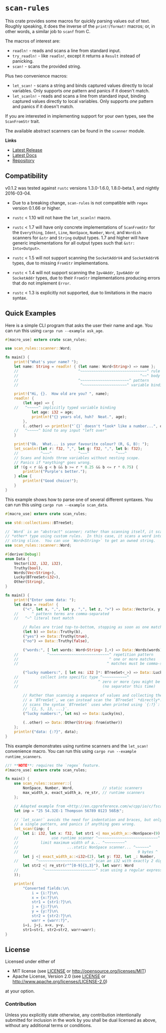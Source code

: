 # `scan-rules`

This crate provides some macros for quickly parsing values out of text.  Roughly speaking, it does the inverse of the `print!`/`format!` macros; or, in other words, a similar job to `scanf` from C.

The macros of interest are:

* `readln!` - reads and scans a line from standard input.
* `try_readln!` - like `readln!`, except it returns a `Result` instead of panicking.
* `scan!` - scans the provided string.

Plus two convenience macros:

* `let_scan!` - scans a string and binds captured values directly to local variables.  Only supports *one* pattern and panics if it doesn't match.
* `let_scanln!` - reads and scans a line from standard input, binding captured values directly to local variables.  Only supports *one* pattern and panics if it doesn't match.

If you are interested in implementing support for your own types, see the `ScanFromStr` trait.

The available abstract scanners can be found in the `scanner` module.

**Links**

* [Latest Release](https://crates.io/crates/scan-rules/)
* [Latest Docs](https://danielkeep.github.io/rust-scan-rules/doc/scan_rules/index.html)
* [Repository](https://github.com/DanielKeep/rust-scan-rules)

## Compatibility

v0.1.2 was tested against `rustc` versions 1.3.0-1.6.0, 1.8.0-beta.1, and nightly 2016-03-04.

* Due to a breaking change, `scan-rules` is not compatible with `regex` version 0.1.66 or higher.

* `rustc` < 1.10 will not have the `let_scanln!` macro.
* `rustc` < 1.7 will have only concrete implementations of `ScanFromStr` for the `Everything`, `Ident`, `Line`, `NonSpace`, `Number`, `Word`, and `Wordish` scanners for `&str` and `String` output types.  1.7 and higher will have generic implementations for all output types such that `&str: Into<Output>`.

* `rustc` < 1.5 will not support scanning the `SocketAddrV4` and `SocketAddrV6` types, due to missing `FromStr` implementations.

* `rustc` < 1.4 will not support scanning the `Ipv4Addr`, `Ipv6Addr` or `SocketAddr` types, due to their `FromStr` implementations producing errors that do not implement `Error`.

* `rustc` < 1.3 is explicitly not supported, due to limitations in the macro syntax.

## Quick Examples

Here is a simple CLI program that asks the user their name and age.  You can run this using `cargo run --example ask_age`.

```rust
#[macro_use] extern crate scan_rules;

use scan_rules::scanner::Word;

fn main() {
    print!("What's your name? ");
    let name: String = readln! { (let name: Word<String>) => name };
    //                           ^~~~~~~~~~~~~~~~~~~~~~~~~~~~~~~^ rule
    //                                                       ^~~^ body
    //                           ^~~~~~~~~~~~~~~~~~~~~~~^ pattern
    //                            ^~~~~~~~~~~~~~~~~~~~~^ variable binding

    print!("Hi, {}.  How old are you? ", name);
    readln! {
        (let age) => {
    //   ^~~~~~^ implicitly typed variable binding
            let age: i32 = age;
            println!("{} years old, huh?  Neat.", age);
        },
        (..other) => println!("`{}` doesn't *look* like a number...", other),
    //   ^~~~~~^ bind to any input "left over"
    }

    print!("Ok.  What... is your favourite colour? (R, G, B): ");
    let_scanln!(let r: f32, ",", let g: f32, ",", let b: f32);
    //          ^~~~^            ^~~~^            ^~~~^
    // Scans and binds three variables without nesting scope.
    // Panics if *anything* goes wrong.
    if !(g < r && g < b && b >= r * 0.25 && b <= r * 0.75) {
        println!("Purple's better.");
    } else {
        println!("Good choice!");
    }
}
```

This example shows how to parse one of several different syntaxes.  You can run this using `cargo run --example scan_data`.

```rust
#[macro_use] extern crate scan_rules;

use std::collections::BTreeSet;

// `Word` is an "abstract" scanner; rather than scanning itself, it scans some
// *other* type using custom rules.  In this case, it scans a word into a
// string slice.  You can use `Word<String>` to get an owned string.
use scan_rules::scanner::Word;

#[derive(Debug)]
enum Data {
    Vector(i32, i32, i32),
    Truthy(bool),
    Words(Vec<String>),
    Lucky(BTreeSet<i32>),
    Other(String),
}

fn main() {
    print!("Enter some data: ");
    let data = readln! {
        ("<", let x, ",", let y, ",", let z, ">") => Data::Vector(x, y, z),
    //      ^ pattern terms are comma-separated
    //   ^~^ literal text match

        // Rules are tried top-to-bottom, stopping as soon as one matches.
        (let b) => Data::Truthy(b),
        ("yes") => Data::Truthy(true),
        ("no") => Data::Truthy(false),

        ("words:", [ let words: Word<String> ],+) => Data::Words(words),
    //             ^~~~~~~~~~~~~~~~~~~~~~~~~~~~^ repetition pattern
    //                                         ^ one or more matches
    //                                        ^ matches must be comma-separated

        ("lucky numbers:", [ let ns: i32 ]*: BTreeSet<_>) => Data::Lucky(ns),
    //          collect into specific type ^~~~~~~~~~~~^
    //                                    ^ zero or more (you might be unlucky!)
    //                                      (no separator this time)

        // Rather than scanning a sequence of values and collecting them into
        // a `BTreeSet`, we can instead scan the `BTreeSet` *directly*.  This
        // scans the syntax `BTreeSet` uses when printed using `{:?}`:
        // `{1, 5, 13, ...}`.
        ("lucky numbers:", let ns) => Data::Lucky(ns),

        (..other) => Data::Other(String::from(other))
    };
    println!("data: {:?}", data);
}
```

This example demonstrates using runtime scanners and the `let_scan!` convenience macro.  You can run this using `cargo run --example runtime_scanners`.

```rust
//! **NOTE**: requires the `regex` feature.
#[macro_use] extern crate scan_rules;

fn main() {
    use scan_rules::scanner::{
        NonSpace, Number, Word,             // static scanners
        max_width_a, exact_width_a, re_str, // runtime scanners
    };

    // Adapted example from <http://en.cppreference.com/w/cpp/io/c/fscanf>.
    let inp = "25 54.32E-1 Thompson 56789 0123 56ß水";

    // `let_scan!` avoids the need for indentation and braces, but only supports
    // a single pattern, and panics if anything goes wrong.
    let_scan!(inp; (
        let i: i32, let x: f32, let str1 <| max_width_a::<NonSpace>(9),
    //               use runtime scanner ^~~~~~~~~~~~~~~~~~~~~~~~~~~~^
    //          limit maximum width of a... ^~~~~~~~~~^
    //                      ...static NonSpace scanner... ^~~~~~~^
    //                                                      9 bytes ^
        let j <| exact_width_a::<i32>(2), let y: f32, let _: Number,
    //        ^~~~~~~~~~~~~~~~~~~~~~~~~^ scan an i32 with exactly 2 digits
        let str2 <| re_str(r"^[0-9]{1,3}"), let warr: Word
    //           ^~~~~~~~~~~~~~~~~~~~~~~~^ scan using a regular expression
    ));

    println!(
        "Converted fields:\n\
            i = {i:?}\n\
            x = {x:?}\n\
            str1 = {str1:?}\n\
            j = {j:?}\n\
            y = {y:?}\n\
            str2 = {str2:?}\n\
            warr = {warr:?}",
        i=i, j=j, x=x, y=y,
        str1=str1, str2=str2, warr=warr);
}
```

## License

Licensed under either of

* MIT license (see [LICENSE](LICENSE) or <http://opensource.org/licenses/MIT>)
* Apache License, Version 2.0 (see [LICENSE](LICENSE) or <http://www.apache.org/licenses/LICENSE-2.0>)

at your option.

### Contribution

Unless you explicitly state otherwise, any contribution intentionally submitted for inclusion in the work by you shall be dual licensed as above, without any additional terms or conditions.
